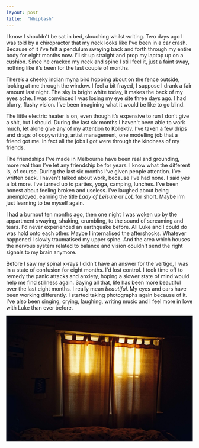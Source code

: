 ```yaml
---
layout: post
title:  "Whiplash"
---
```

I know I shouldn't be sat in bed, slouching whilst writing. Two days ago I was told by a chiropractor that my neck looks like I've been in a car crash. Because of it i've felt a pendulum swaying back and forth through my entire body for eight months now. I’ll sit up straight and prop my laptop up on a cushion. Since he cracked my neck and spine I still feel it, just a faint sway, nothing like it’s been for the last couple of months. 

There’s a cheeky indian myna bird hopping about on the fence outside, looking at me through the window. I feel a bit frayed, I suppose I drank a fair amount last night. The sky is bright white today, it makes the back of my eyes ache. I was convinced I was losing my eye site three days ago. I had blurry, flashy vision. I’ve been imagining what it would be like to go blind.

The little electric heater is on, even though it’s expensive to run I don’t give a shit, but I should. During the last six months I haven't been able to work much, let alone give any of my attention to Kollektiv. I’ve taken a few drips and drags of copywriting, artist management, one modelling job that a friend got me. In fact all the jobs I got were through the kindness of my friends. 

The friendships I've made in Melbourne have been real and grounding, more real than I’ve let any friendship be for years. I know what the different is, of course. During the last six months I’ve given people attention. I’ve written back. I haven’t talked about work, because I’ve had none. I said *yes* a lot more. I’ve turned up to parties, yoga, camping, lunches. I’ve been honest about feeling broken and useless. I’ve laughed about being unemployed, earning the title *Lady of Leisure* or *LoL* for short. Maybe i'm just learning to be myself again.

I had a burnout ten months ago, then one night I was woken up by the appartment swaying, shaking, crumbling, to the sound of screaming and tears. I'd never experienced an earthquake before. All Luke and I could do was hold onto each other. Maybe I internalised the aftershocks. Whatever happened I slowly traumatised my upper spine. And the area which houses the nervous system related to balance and vision couldn't send the right signals to my brain anymore.

Before I saw my spinal x-rays I didn't have an answer for the vertigo, I was in a state of confusion for eight months. I'd lost control. I took time off to remedy the panic attacks and anxiety, hoping a slower state of mind would help me find stillness again. Saying all that, life has been more beautiful over the last eight months. I really mean *beautiful*. My eyes and ears have been working differently. I started taking photographs again because of it. I've also been singing, crying, laughing, writing music and I feel more in love with Luke than ever before.

![The light shining through the bedroom window](/img/australia/abbotsford-bedroom-light.jpg "The bedroom window")